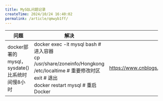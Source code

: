 ```yaml
---
title: MySQL问题记录
createTime: 2024/10/24 16:40:02
permalink: /article/qmwyb1ff/
---
```


| 问题                                | 解决                                                                                                                                                  | 博客                                            |
| --------------------------------- | --------------------------------------------------------------------------------------------------------------------------------------------------- | --------------------------------------------- |
| docker部署的mysql，sysdate()比系统时间慢8小时 | docker exec -it mysql bash # 进入容器  <br>cp /usr/share/zoneinfo/Hongkong /etc/localtime  # 重要修改时区  <br>exit # 退出  <br>docker restart mysql # 重启Docker | https://www.cnblogs.com/ahmed/p/15356145.html |
